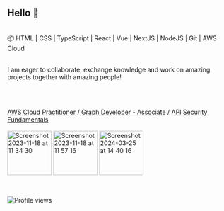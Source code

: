 ## Hello 👋

<br />
📦 HTML | CSS | TypeScript | React | Vue | NextJS | NodeJS | Git | AWS Cloud
<br />
<br />

I am eager to collaborate, exchange knowledge and work on amazing projects together with amazing people!

<br />
<br />

[AWS Cloud Practitioner](https://www.credly.com/badges/51ca1197-2374-4379-aee5-ea9356176354) /
[Graph Developer - Associate](https://www.apollographql.com/tutorials/certifications/3b9c0770-1887-4432-b687-42ce60ec066e) /
[API Security Fundamentals](https://www.credly.com/badges/60189fce-3d28-4e5e-8bca-a0ea816f6a8e/public_url) 
<br />
<br />
<img width="100" alt="Screenshot 2023-11-18 at 11 34 30" src="https://github.com/martiniucanastasia/martiniucanastasia/assets/86486215/7a1525c7-db22-4b9c-a021-e3bc92d1f2fc">
<img width="100" alt="Screenshot 2023-11-18 at 11 57 16" src="https://github.com/martiniucanastasia/martiniucanastasia/assets/86486215/3f388bcf-59e4-4a65-ba17-a737b8cec059">
<img width="100" alt="Screenshot 2024-03-25 at 14 40 16" src="https://github.com/martiniucanastasia/martiniucanastasia/assets/86486215/5f61ab36-38a8-43ac-b2dd-07f7575e4666">

<br/>

![Profile views](https://komarev.com/ghpvc/?username=martiniucanastasia&color=green)
